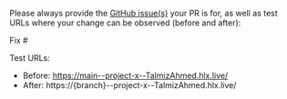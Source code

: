 Please always provide the [GitHub issue(s)](../issues) your PR is for, as well as test URLs where your change can be observed (before and after):

Fix #<gh-issue-id>

Test URLs:
- Before: https://main--project-x--TalmizAhmed.hlx.live/
- After: https://{branch}--project-x--TalmizAhmed.hlx.live/
